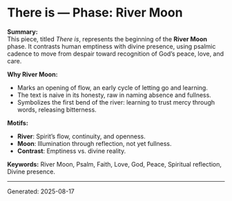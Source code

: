 # There is — Phase: River Moon

**Summary:**  
This piece, titled *There is*, represents the beginning of the **River Moon** phase. It contrasts human emptiness with divine presence, using psalmic cadence to move from despair toward recognition of God’s peace, love, and care.  

**Why River Moon:**  
- Marks an opening of flow, an early cycle of letting go and learning.  
- The text is naive in its honesty, raw in naming absence and fullness.  
- Symbolizes the first bend of the river: learning to trust mercy through words, releasing bitterness.  

**Motifs:**  
- **River**: Spirit’s flow, continuity, and openness.  
- **Moon**: Illumination through reflection, not yet fullness.  
- **Contrast**: Emptiness vs. divine reality.

**Keywords:** River Moon, Psalm, Faith, Love, God, Peace, Spiritual reflection, Divine presence.  

---
Generated: 2025-08-17  
